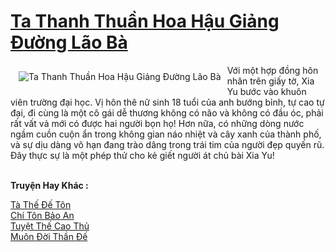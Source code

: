 <a href="https://truyenwiki.net/ta-thanh-thuan-hoa-hau-giang-duong-lao-ba.36961/" title="Ta Thanh Thuần Hoa Hậu Giảng Đường Lão Bà"><h1>Ta Thanh Thuần Hoa Hậu Giảng Đường Lão Bà</h1></a><div style="display:table"><img align="right" style="float: left; padding: 10px;" src="https://truyenwiki.net/a/img/str/src/36961.jpg" alt="Ta Thanh Thuần Hoa Hậu Giảng Đường Lão Bà">Với một hợp đồng hôn nhân trên giấy tờ, Xia Yu bước vào khuôn viên trường đại học. Vị hôn thê nữ sinh 18 tuổi của anh bướng bỉnh, tự cao tự đại, đi cùng là một cô gái dễ thương không có não và không có đầu óc, phải rất vất vả mới có được hai người bọn họ! Hơn nữa, có những dòng nước ngầm cuồn cuộn ẩn trong không gian náo nhiệt và cây xanh của thành phố, và sự dịu dàng vô hạn đang trào dâng trong trái tim của người đẹp quyến rũ. Đây thực sự là một phép thử cho kẻ giết người át chủ bài Xia Yu!</div><p><br><b>Truyện Hay Khác :</b></p><a href="https://truyenwiki.net/ta-the-de-ton.35024/" alt="Tà Thế Đế Tôn">Tà Thế Đế Tôn</a><br/><a href="https://github.com/nownovels/topcv/tree/master/truyenhay/36544" alt="Chí Tôn Bảo An">Chí Tôn Bảo An</a><br/><a href="https://github.com/nownovels/topcv/tree/master/truyenhay/35981" alt="Tuyệt Thế Cao Thủ">Tuyệt Thế Cao Thủ</a><br/><a href="https://github.com/nownovels/topcv/tree/master/truyenhay/35220" alt="Muôn Đời Thần Đế">Muôn Đời Thần Đế</a><br/>